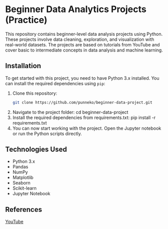 # Beginner Data Analytics Projects (Practice)
This repository contains beginner-level data analysis projects using Python. These projects involve data cleaning, exploration, and visualization with real-world datasets. The projects are based on tutorials from YouTube and cover basic to intermediate concepts in data analysis and machine learning.

## Installation

To get started with this project, you need to have Python 3.x installed. You can install the required dependencies using `pip`:

1. Clone this repository:
   ```bash
   git clone https://github.com/punneko/beginner-data-project.git
2. Navigate to the project folder: cd beginner-data-project
3. Install the required dependencies from requirements.txt: pip install -r requirements.txt
4. You can now start working with the project. Open the Jupyter notebook or run the Python scripts directly.

## Technologies Used

- Python 3.x
- Pandas
- NumPy
- Matplotlib
- Seaborn
- Scikit-learn
- Jupyter Notebook


## References
[YouTube](https://youtube.com/playlist?list=PLy3lFw0OTlutzXFVwttrtaRGEEyLEdnpy&si=og29wc1qrXGalG-7)

